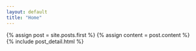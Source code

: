 ```yaml
---
layout: default
title: "Home"
---
```


<div class="blog-index">  
  {% assign post = site.posts.first %}
  {% assign content = post.content %}
  {% include post_detail.html %}
</div>

